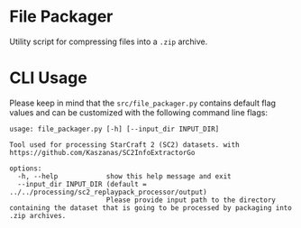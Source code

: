 # File Packager

Utility script for compressing files into a `.zip` archive.

# CLI Usage

Please keep in mind that the  ```src/file_packager.py``` contains default flag values and can be customized with the following command line flags:
```
usage: file_packager.py [-h] [--input_dir INPUT_DIR]

Tool used for processing StarCraft 2 (SC2) datasets. with https://github.com/Kaszanas/SC2InfoExtractorGo

options:
  -h, --help            show this help message and exit
  --input_dir INPUT_DIR (default = ../../processing/sc2_replaypack_processor/output)
                        Please provide input path to the directory containing the dataset that is going to be processed by packaging into .zip archives.
```
